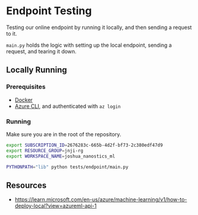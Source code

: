 # Endpoint Testing

Testing our online endpoint by running it locally, and then sending a request to it. 

`main.py` holds the logic with setting up the local endpoint, sending a request, and tearing it down.

## Locally Running

### Prerequisites

- [Docker](https://docs.docker.com/get-docker/)
- [Azure CLI](https://docs.microsoft.com/en-us/cli/azure/install-azure-cli?view=azure-cli-latest), and authenticated with `az login`


### Running

Make sure you are in the root of the repository.

```bash
export SUBSCRIPTION_ID=2676283c-665b-4d2f-bf73-2c380edf47d9
export RESOURCE_GROUP=jnji-rg
export WORKSPACE_NAME=joshua_nanostics_ml

PYTHONPATH="lib" python tests/endpoint/main.py
```


## Resources

- https://learn.microsoft.com/en-us/azure/machine-learning/v1/how-to-deploy-local?view=azureml-api-1